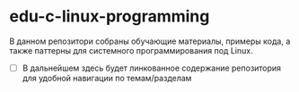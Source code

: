 # edu-c-linux-programming
В данном репозитори собраны обучающие материалы, примеры кода, а также паттерны для системного программирования под Linux.  
- [ ] В дальнейшем здесь будет линкованное содержание репозитория для удобной навигации по темам/разделам
